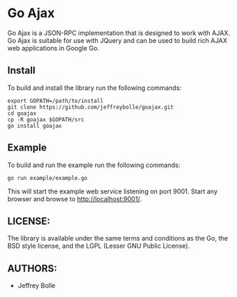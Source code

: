 Go Ajax
=======

  Go Ajax is a JSON-RPC implementation that is designed to work with AJAX.  Go Ajax is suitable for use with JQuery and can be used to build rich AJAX web applications in Google Go.

Install
-------
  To build and install the library run the following commands:
  
    export GOPATH=/path/to/install
    git clone https://github.com/jeffreybolle/goajax.git
    cd goajax
    cp -R goajax $GOPATH/src
    go install goajax

Example
-------
  To build and run the example run the following commands:
    
    go run example/example.go
    

  This will start the example web service listening on port 9001.  Start any browser and browse to <a href="http://localhost:9001/">http://localhost:9001/</a>.

LICENSE:
--------

  The library is available under the same terms and conditions as the Go, the BSD style license, and the LGPL (Lesser GNU Public License).

AUTHORS:
--------

 * Jeffrey Bolle
